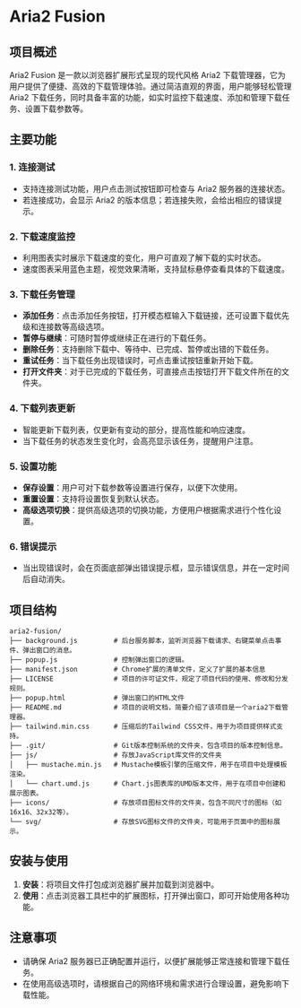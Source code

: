 # Aria2 Fusion

## 项目概述
Aria2 Fusion 是一款以浏览器扩展形式呈现的现代风格 Aria2 下载管理器，它为用户提供了便捷、高效的下载管理体验。通过简洁直观的界面，用户能够轻松管理 Aria2 下载任务，同时具备丰富的功能，如实时监控下载速度、添加和管理下载任务、设置下载参数等。

## 主要功能

### 1. 连接测试
- 支持连接测试功能，用户点击测试按钮即可检查与 Aria2 服务器的连接状态。
- 若连接成功，会显示 Aria2 的版本信息；若连接失败，会给出相应的错误提示。

### 2. 下载速度监控
- 利用图表实时展示下载速度的变化，用户可直观了解下载的实时状态。
- 速度图表采用蓝色主题，视觉效果清晰，支持鼠标悬停查看具体的下载速度。

### 3. 下载任务管理
- **添加任务**：点击添加任务按钮，打开模态框输入下载链接，还可设置下载优先级和连接数等高级选项。
- **暂停与继续**：可随时暂停或继续正在进行的下载任务。
- **删除任务**：支持删除下载中、等待中、已完成、暂停或出错的下载任务。
- **重试任务**：当下载任务出现错误时，可点击重试按钮重新开始下载。
- **打开文件夹**：对于已完成的下载任务，可直接点击按钮打开下载文件所在的文件夹。

### 4. 下载列表更新
- 智能更新下载列表，仅更新有变动的部分，提高性能和响应速度。
- 当下载任务的状态发生变化时，会高亮显示该任务，提醒用户注意。

### 5. 设置功能
- **保存设置**：用户可对下载参数等设置进行保存，以便下次使用。
- **重置设置**：支持将设置恢复到默认状态。
- **高级选项切换**：提供高级选项的切换功能，方便用户根据需求进行个性化设置。

### 6. 错误提示
- 当出现错误时，会在页面底部弹出错误提示框，显示错误信息，并在一定时间后自动消失。

## 项目结构
```plaintext
aria2-fusion/
├── background.js         # 后台服务脚本，监听浏览器下载请求、右键菜单点击事件、弹出窗口的消息。
├── popup.js              # 控制弹出窗口的逻辑。
├── manifest.json         # Chrome扩展的清单文件，定义了扩展的基本信息
├── LICENSE               # 项目的许可证文件，规定了项目代码的使用、修改和分发规则。
├── popup.html            # 弹出窗口的HTML文件
├── README.md             # 项目的说明文档，简要介绍了该项目是一个aria2下载管理器。
├── tailwind.min.css      # 压缩后的Tailwind CSS文件，用于为项目提供样式支持。
├── .git/                 # Git版本控制系统的文件夹，包含项目的版本控制信息。
├── js/                   # 存放JavaScript库文件的文件夹
│   ├── mustache.min.js   # Mustache模板引擎的压缩文件，用于在项目中处理模板渲染。
│   └── chart.umd.js      # Chart.js图表库的UMD版本文件，用于在项目中创建和展示图表。
├── icons/                # 存放项目图标文件的文件夹，包含不同尺寸的图标（如16x16、32x32等）。
└── svg/                  # 存放SVG图标文件的文件夹，可能用于页面中的图标展示。
```

## 安装与使用
1. **安装**：将项目文件打包成浏览器扩展并加载到浏览器中。
2. **使用**：点击浏览器工具栏中的扩展图标，打开弹出窗口，即可开始使用各种功能。

## 注意事项
- 请确保 Aria2 服务器已正确配置并运行，以便扩展能够正常连接和管理下载任务。
- 在使用高级选项时，请根据自己的网络环境和需求进行合理设置，避免影响下载性能。
